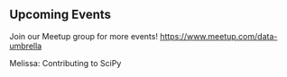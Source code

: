 ## Upcoming Events
Join our Meetup group for more events!
https://www.meetup.com/data-umbrella

Melissa: Contributing to SciPy
